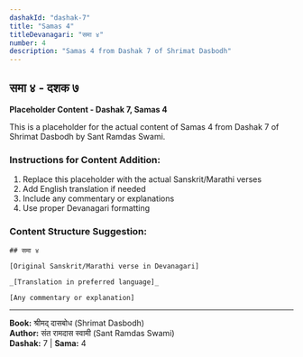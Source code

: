```yaml
---
dashakId: "dashak-7"
title: "Samas 4"
titleDevanagari: "समा ४"
number: 4
description: "Samas 4 from Dashak 7 of Shrimat Dasbodh"
---
```


## समा ४ - दशक ७

<!-- TODO: Add the actual Sanskrit/Marathi content here -->

**Placeholder Content - Dashak 7, Samas 4**

This is a placeholder for the actual content of Samas 4 from Dashak 7 of Shrimat Dasbodh by Sant Ramdas Swami.

### Instructions for Content Addition:
1. Replace this placeholder with the actual Sanskrit/Marathi verses
2. Add English translation if needed
3. Include any commentary or explanations
4. Use proper Devanagari formatting

### Content Structure Suggestion:
```
## समा ४

[Original Sanskrit/Marathi verse in Devanagari]

_[Translation in preferred language]_

[Any commentary or explanation]
```

---
**Book:** श्रीमद् दासबोध (Shrimat Dasbodh)  
**Author:** संत रामदास स्वामी (Sant Ramdas Swami)  
**Dashak:** 7 | **Sama:** 4
